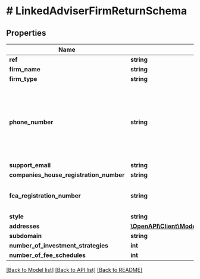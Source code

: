 # # LinkedAdviserFirmReturnSchema

## Properties

Name | Type | Description | Notes
------------ | ------------- | ------------- | -------------
**ref** | **string** |  |
**firm_name** | **string** |  |
**firm_type** | **string** |  |
**phone_number** | **string** | Must be a string of numbers and special characters (\&quot;()\&quot;, \&quot;-\&quot;, \&quot;+\&quot;, \&quot; \&quot;) |
**support_email** | **string** |  |
**companies_house_registration_number** | **string** |  | [optional]
**fca_registration_number** | **string** | Must be a valid FCA registration number | [optional]
**style** | **string** |  |
**addresses** | [**\OpenAPI\Client\Model\AdviserFirmAddressReturnSchema[]**](AdviserFirmAddressReturnSchema.md) |  | [optional]
**subdomain** | **string** |  | [optional]
**number_of_investment_strategies** | **int** |  |
**number_of_fee_schedules** | **int** |  |

[[Back to Model list]](../../README.md#models) [[Back to API list]](../../README.md#endpoints) [[Back to README]](../../README.md)

